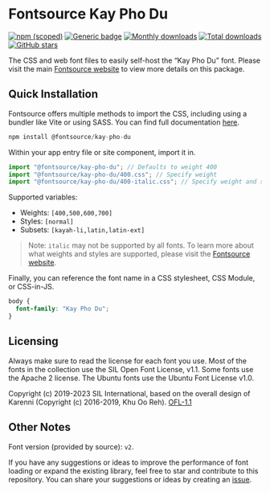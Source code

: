 # Fontsource Kay Pho Du

[![npm (scoped)](https://img.shields.io/npm/v/@fontsource/kay-pho-du?color=brightgreen)](https://www.npmjs.com/package/@fontsource/kay-pho-du) [![Generic badge](https://img.shields.io/badge/fontsource-passing-brightgreen)](https://github.com/fontsource/fontsource) [![Monthly downloads](https://badgen.net/npm/dm/@fontsource/kay-pho-du)](https://github.com/fontsource/fontsource) [![Total downloads](https://badgen.net/npm/dt/@fontsource/kay-pho-du)](https://github.com/fontsource/fontsource) [![GitHub stars](https://img.shields.io/github/stars/fontsource/fontsource.svg?style=social&label=Star)](https://github.com/fontsource/fontsource/stargazers)

The CSS and web font files to easily self-host the “Kay Pho Du” font. Please visit the main [Fontsource website](https://fontsource.org/fonts/kay-pho-du) to view more details on this package.

## Quick Installation

Fontsource offers multiple methods to import the CSS, including using a bundler like Vite or using SASS. You can find full documentation [here](https://fontsource.org/docs/getting-started/introduction).

```javascript
npm install @fontsource/kay-pho-du
```

Within your app entry file or site component, import it in.

```javascript
import "@fontsource/kay-pho-du"; // Defaults to weight 400
import "@fontsource/kay-pho-du/400.css"; // Specify weight
import "@fontsource/kay-pho-du/400-italic.css"; // Specify weight and style
```

Supported variables:
- Weights: `[400,500,600,700]`
- Styles: `[normal]`
- Subsets: `[kayah-li,latin,latin-ext]`

> Note: `italic` may not be supported by all fonts. To learn more about what weights and styles are supported, please visit the [Fontsource website](https://fontsource.org/fonts/kay-pho-du).

Finally, you can reference the font name in a CSS stylesheet, CSS Module, or CSS-in-JS.

```css
body {
  font-family: "Kay Pho Du";
}
```

## Licensing
Always make sure to read the license for each font you use. Most of the fonts in the collection use the SIL Open Font License, v1.1. Some fonts use the Apache 2 license. The Ubuntu fonts use the Ubuntu Font License v1.0.

Copyright (c) 2019-2023 SIL International, based on the overall design of Karenni (Copyright (c) 2016-2019, Khu Oo Reh).
[OFL-1.1](https://openfontlicense.org)

## Other Notes
Font version (provided by source): `v2`.

If you have any suggestions or ideas to improve the performance of font loading or expand the existing library, feel free to star and contribute to this repository. You can share your suggestions or ideas by creating an [issue](https://github.com/fontsource/fontsource/issues).